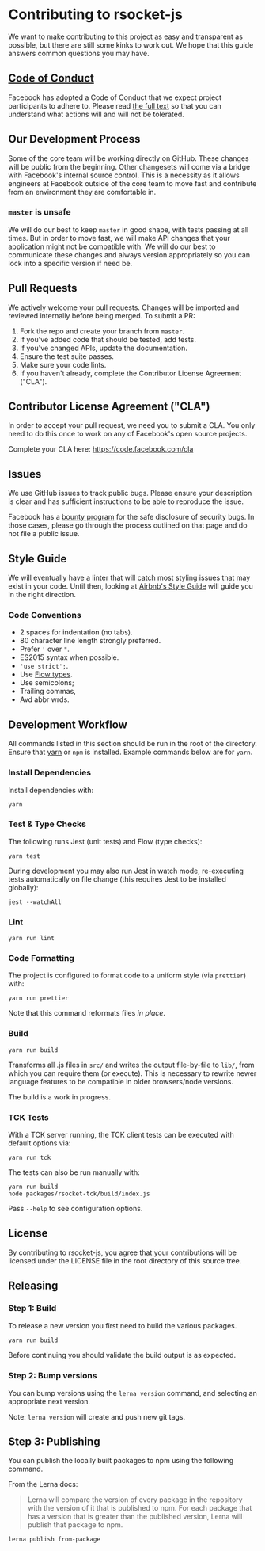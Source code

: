 # Contributing to rsocket-js
We want to make contributing to this project as easy and transparent as
possible, but there are still some kinks to work out. We hope that this guide
answers common questions you may have.

## [Code of Conduct](https://code.facebook.com/codeofconduct)

Facebook has adopted a Code of Conduct that we expect project participants to
adhere to. Please read [the full text](https://code.facebook.com/codeofconduct)
so that you can understand what actions will and will not be tolerated.

## Our Development Process

Some of the core team will be working directly on GitHub. These changes will be
public from the beginning. Other changesets will come via a bridge with
Facebook's internal source control. This is a necessity as it allows engineers
at Facebook outside of the core team to move fast and contribute from an
environment they are comfortable in.

### `master` is unsafe

We will do our best to keep `master` in good shape, with tests passing at all
times. But in order to move fast, we will make API changes that your application
might not be compatible with. We will do our best to communicate these changes
and always version appropriately so you can lock into a specific version if need
be.


## Pull Requests
We actively welcome your pull requests. Changes will be imported and reviewed
internally before being merged. To submit a PR:

1. Fork the repo and create your branch from `master`.
2. If you've added code that should be tested, add tests.
3. If you've changed APIs, update the documentation.
4. Ensure the test suite passes.
5. Make sure your code lints.
6. If you haven't already, complete the Contributor License Agreement ("CLA").

## Contributor License Agreement ("CLA")
In order to accept your pull request, we need you to submit a CLA. You only need
to do this once to work on any of Facebook's open source projects.

Complete your CLA here: <https://code.facebook.com/cla>

## Issues
We use GitHub issues to track public bugs. Please ensure your description is
clear and has sufficient instructions to be able to reproduce the issue.

Facebook has a [bounty program](https://www.facebook.com/whitehat/) for the safe
disclosure of security bugs. In those cases, please go through the process
outlined on that page and do not file a public issue.

## Style Guide

We will eventually have a linter that will catch most styling issues that may
exist in your code. Until then, looking at
[Airbnb's Style Guide](https://github.com/airbnb/javascript) will guide you in
the right direction.

### Code Conventions

* 2 spaces for indentation (no tabs).
* 80 character line length strongly preferred.
* Prefer `'` over `"`.
* ES2015 syntax when possible.
* `'use strict';`.
* Use [Flow types](http://flowtype.org/).
* Use semicolons;
* Trailing commas,
* Avd abbr wrds.

## Development Workflow

All commands listed in this section should be run in the root of the directory.
Ensure that [yarn](https://yarnpkg.com/en/) or `npm` is installed. Example
commands below are for `yarn`.

### Install Dependencies

Install dependencies with:

```
yarn
```

### Test & Type Checks

The following runs Jest (unit tests) and Flow (type checks):

```
yarn test
```

During development you may also run Jest in watch mode, re-executing tests
automatically on file change (this requires Jest to be installed globally):

```
jest --watchAll
```

### Lint

```
yarn run lint
```

### Code Formatting

The project is configured to format code to a uniform style (via
`prettier`) with:

```
yarn run prettier
```

Note that this command reformats files *in place*.


### Build

```
yarn run build
```

Transforms all .js files in `src/` and writes the output file-by-file to
`lib/`, from which you can require them (or execute). This is necessary to
rewrite newer language features to be compatible in older browsers/node
versions.

The build is a work in progress.

### TCK Tests

With a TCK server running, the TCK client tests can be executed with default
options via:

```
yarn run tck
```

The tests can also be run manually with:

```
yarn run build
node packages/rsocket-tck/build/index.js
```

Pass `--help` to see configuration options.

## License
By contributing to rsocket-js, you agree that your contributions will be
licensed under the LICENSE file in the root directory of this source tree.

## Releasing

### Step 1: Build

To release a new version you first need to build the various packages.

```bash
yarn run build
```

Before continuing you should validate the build output is as expected.

### Step 2: Bump versions

You can bump versions using the `lerna version` command, and selecting an appropriate next version.

Note: `lerna version` will create and push new git tags.

## Step 3: Publishing

You can publish the locally built packages to npm using the following command.

From the Lerna docs:

> Lerna will compare the version of every package in the repository with the version of it that is published to npm. For
> each package that has a version that is greater than the published version, Lerna will publish that package to npm.

```bash
lerna publish from-package
```

